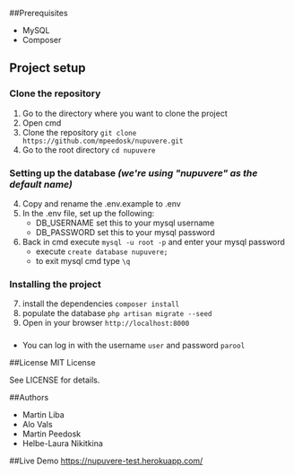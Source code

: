##Prerequisites

- MySQL
- Composer

## Project setup

### Clone the repository
1. Go to the directory where you want to clone the project
2. Open cmd
2. Clone the repository `git clone https://github.com/mpeedosk/nupuvere.git`
3. Go to the root directory `cd nupuvere`

### Setting up the database _(we're using "nupuvere" as the default name)_
4. Copy and rename the .env.example to .env
5. In the .env file, set up the following:
    * DB_USERNAME set this to your mysql username
    * DB_PASSWORD set this to your mysql password
6. Back in cmd execute `mysql -u root -p` and enter your mysql password
    * execute `create database nupuvere;`
    * to exit mysql cmd type `\q`

### Installing the project
7. install the dependencies `composer install`
8. populate the database `php artisan migrate --seed`
9. Open in your browser `http://localhost:8000`

###
* You can log in with the username `user` and password `parool`

##License
MIT License

See LICENSE for details.

##Authors
- Martin Liba
- Alo Vals
- Martin Peedosk
- Helbe-Laura Nikitkina

##Live Demo
https://nupuvere-test.herokuapp.com/
